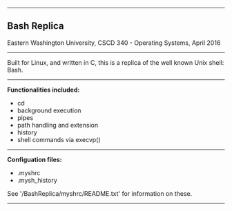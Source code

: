 ---------------------------------------------------------------------------------------------------------------

## Bash Replica

Eastern Washington University, CSCD 340 - Operating Systems, April 2016

---------------------------------------------------------------------------------------------------------------

Built for Linux, and written in C, this is a replica of the well known Unix shell: Bash.

---------------------------------------------------------------------------------------------------------------

**Functionalities included:**
+ cd
+ background execution
+ pipes
+ path handling and extension
+ history
+ shell commands via execvp()

---------------------------------------------------------------------------------------------------------------

**Configuation files:**
+ .myshrc
+ .mysh_history

See '/BashReplica/myshrc/README.txt' for information on these.

---------------------------------------------------------------------------------------------------------------